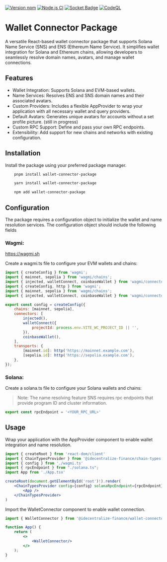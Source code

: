 
[![Version npm](https://img.shields.io/npm/v/@idecentralize-finance/chain-types.svg?logo=npm)](https://www.npmjs.com/package/@idecentralize-finance/chain-types)
[![Node.js CI](https://github.com/idecentralize-finance/chain-types/actions/workflows/npm-publish.yml/badge.svg)](https://github.com/idecentralize-finance/chain-types/actions/workflows/npm-publish.yml)
[![Socket Badge](https://socket.dev/api/badge/npm/package/@idecentralize-finance/chain-types)](https://socket.dev/npm/package/@idecentralize-finance/chain-types/overview)
[![CodeQL](https://github.com/idecentralize-finance/chain-types/actions/workflows/codeql.yml/badge.svg)](https://github.com/idecentralize-finance/chain-types/actions/workflows/codeql.yml)


# Wallet Connector Package
A versatile React-based wallet connector package that supports Solana Name Service (SNS) and ENS (Ethereum Name Service). It simplifies wallet integration for Solana and Ethereum chains, allowing developers to seamlessly resolve domain names, avatars, and manage wallet connections.

## Features
- Wallet Integration: Supports Solana and EVM-based wallets.
- Name Services: Resolves ENS and SNS domain names and their associated avatars.
- Custom Providers: Includes a flexible AppProvider to wrap your application with all necessary wallet and query providers.
- Default Avatars: Generates unique avatars for accounts without a set profile picture. (still in progress)
- Custom RPC Support: Define and pass your own RPC endpoints.
- Extensibility: Add support for new chains and networks with existing configuration.


## Installation
Install the package using your preferred package manager.
```bash
    pnpm install wallet-connector-package
```
```bash
    yarn install wallet-connector-package
```
```bash
    npm add wallet-connector-package
```

## Configuration
The package requires a configuration object to initialize the wallet and name resolution services. The configuration object should include the following fields

### Wagmi:<EVMm>

  https://wagmi.sh

Create a wagmi.ts file to configure your EVM wallets and chains:
```jsx
import { createConfig } from 'wagmi';
import { mainnet, sepolia } from 'wagmi/chains';
import { injected, walletConnect, coinbaseWallet } from 'wagmi/connectors';
import { createConfig, http } from 'wagmi';
import { mainnet, sepolia } from 'wagmi/chains';
import { injected, walletConnect, coinbaseWallet } from 'wagmi/connectors';

export const config = createConfig({
    chains: [mainnet, sepolia],
    connectors: [
        injected(),
        walletConnect({
            projectId: process.env.VITE_WC_PROJECT_ID || '',
        }),
        coinbaseWallet(),
    ],
    transports: {
        [mainnet.id]: http('https://mainnet.example.com'),
        [sepolia.id]: http('https://sepolia.example.com'),
    },
});
```

### Solana:<Solana>

Create a solana.ts file to configure your Solana wallets and chains:

> Note: The name resolving feature SNS requires rpc endpoints that provide program ID and cluster information.

```jsx
export const rpcEndpoint = '<YOUR_RPC_URL>'
```

## Usage
Wrap your application with the AppProvider component to enable wallet integration and name resolution.

```jsx
import { createRoot } from 'react-dom/client'
import { ChainTypesProvider } from '@idecentralize-finance/chain-types';
import { config } from './wagmi.ts'
import { rpcEndpoint } from "./solana.ts";
import App from './App.tsx'

createRoot(document.getElementById('root')!).render(
    <ChainTypesProvider config={config} solanaRpcEndpoint={rpcEndpoint}>
        <App />
    </ChainTypesProvider>
)
```

Import the WalletConnector component to enable wallet connection.

```jsx
import { WalletConnector } from '@idecentralize-finance/wallet-connector';

function App() {
    return (
        <>
            <WalletConnector/>
        </>
    );
}
```
